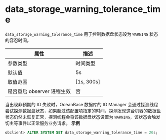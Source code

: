 # data_storage_warning_tolerance_time

`data_storage_warning_tolerance_time` 用于控制数据盘状态设为 `WARNING` 状态的容忍时间。

|        属性        |      描述       |
|------------------|---------------|
| 参数类型             | 时间类型          |
| 默认值              | 5s           |
| 取值范围             | \[1s, 300s\] |
| 是否重启 observer 进程生效 | 否             |

当出现非预期的 IO 失败时，OceanBase 数据库的 IO Manager 会通过探测线程尝试探测数据盘状态，如果超过该配置项指定的时间，探测发现这台机器的数据盘状态仍然未恢复正常，探测线程会将该数据盘状态设置为 `WARNING`，该状态会触发切主等事件以正常服务业务请求。
**示例**

```sql
obclient> ALTER SYSTEM SET data_storage_warning_tolerance_time = 20s;
```
